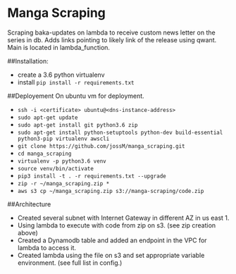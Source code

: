 # Manga Scraping
Scraping baka-updates on lambda to receive custom news letter on the series in db.
Adds links pointing to likely link of the release using qwant.
Main is located in lambda_function.

##Installation:
 - create a 3.6 python virtualenv
 - install `pip install -r requirements.txt`
 
##Deployement
On ubuntu vm for deployment.
- `ssh -i <certificate> ubuntu@<dns-instance-address> `
- `sudo apt-get update`
- `sudo apt-get install git python3.6 zip`
- `sudo apt-get install python-setuptools python-dev build-essential python3-pip virtualenv awscli`
- `git clone https://github.com/jossM/manga_scraping.git`
- `cd manga_scraping`
- `virtualenv -p python3.6 venv`
- `source venv/bin/activate`
- `pip3 install -t . -r requirements.txt --upgrade`
- `zip -r ~/manga_scraping.zip *`
- `aws s3 cp ~/manga_scraping.zip s3://manga-scraping/code.zip`

##Architecture
- Created several subnet with Internet Gateway in different AZ in us east 1.
- Using lambda to execute with code from zip on s3. (see zip creation above)
- Created a Dynamodb table and added an endpoint in the VPC for lambda to 
access it.  
- Created lambda using the file on s3 and set appropriate variable environment. 
(see full list in config.)